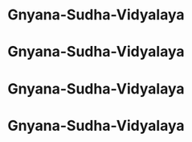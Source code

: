 # Gnyana-Sudha-Vidyalaya
# Gnyana-Sudha-Vidyalaya
# Gnyana-Sudha-Vidyalaya
# Gnyana-Sudha-Vidyalaya
